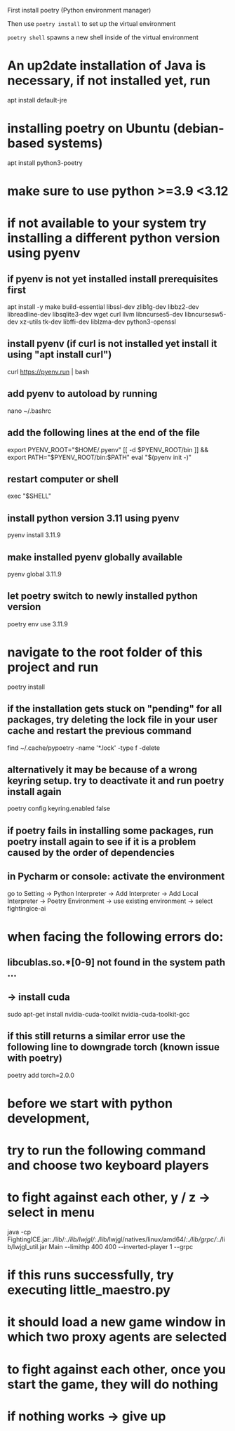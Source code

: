First install poetry (Python environment manager)

Then use `poetry install` to set up the virtual environment

`poetry shell` spawns a new shell inside of the virtual environment

# An up2date installation of Java is necessary, if not installed yet, run
apt install default-jre

# installing poetry on Ubuntu (debian-based systems) 
apt install python3-poetry

# make sure to use python >=3.9 <3.12
# if not available to your system try installing a different python version using pyenv

## if pyenv is not yet installed install prerequisites first
apt install -y make build-essential libssl-dev zlib1g-dev libbz2-dev libreadline-dev libsqlite3-dev wget curl llvm libncurses5-dev libncursesw5-dev xz-utils tk-dev libffi-dev liblzma-dev python3-openssl

## install pyenv (if curl is not installed yet install it using "apt install curl")
curl https://pyenv.run | bash

## add pyenv to autoload by running
nano ~/.bashrc

## add the following lines at the end of the file
export PYENV_ROOT="$HOME/.pyenv"
[[ -d $PYENV_ROOT/bin ]] && export PATH="$PYENV_ROOT/bin:$PATH"
eval "$(pyenv init -)"

## restart computer or shell
exec "$SHELL"

## install python version 3.11 using pyenv
pyenv install 3.11.9

## make installed pyenv globally available
pyenv global 3.11.9

## let poetry switch to newly installed python version
poetry env use 3.11.9

# navigate to the root folder of this project and run
poetry install

## if the installation gets stuck on "pending" for all packages, try deleting the lock file in your user cache and restart the previous command
find ~/.cache/pypoetry -name '*.lock' -type f -delete

## alternatively it may be because of a wrong keyring setup. try to deactivate it and run poetry install again
poetry config keyring.enabled false

## if poetry fails in installing some packages, run poetry install again to see if it is a problem caused by the order of dependencies

## in Pycharm or console: activate the environment
go to Setting -> Python Interpreter -> Add Interpreter -> Add Local Interpreter -> Poetry Environment -> use existing environment -> select fightingice-ai

# when facing the following errors do:

## libcublas.so.*[0-9] not found in the system path  ...
## -> install cuda
sudo apt-get install nvidia-cuda-toolkit nvidia-cuda-toolkit-gcc
## if this still returns a similar error use the following line to downgrade torch (known issue with poetry)
poetry add torch=2.0.0

# before we start with python development, 
# try to run the following command and choose two keyboard players 
# to fight against each other, y / z -> select in menu
java -cp FightingICE.jar:./lib/*:./lib/lwjgl/*:./lib/lwjgl/natives/linux/amd64/*:./lib/grpc/*:./lib/lwjgl_util.jar Main --limithp 400 400 --inverted-player 1 --grpc

# if this runs successfully, try executing little_maestro.py
# it should load a new game window in which two proxy agents are selected 
# to fight against each other, once you start the game, they will do nothing




# if nothing works -> give up


